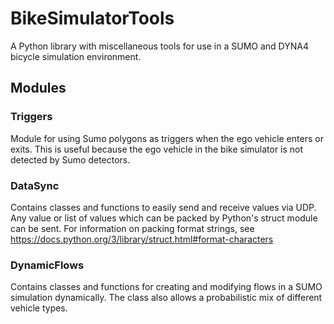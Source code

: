 # BikeSimulatorTools
A Python library with miscellaneous tools for use in a SUMO and DYNA4 bicycle simulation environment.

## Modules

### Triggers
Module for using Sumo polygons as triggers when the ego vehicle enters or exits.
This is useful because the ego vehicle in the bike simulator is not detected by Sumo detectors.

### DataSync
Contains classes and functions to easily send and receive values via UDP.
Any value or list of values which can be packed by Python's struct module can be sent.
For information on packing format strings, see https://docs.python.org/3/library/struct.html#format-characters

### DynamicFlows
Contains classes and functions for creating and modifying flows in a SUMO simulation dynamically.
The class also allows a probabilistic mix of different vehicle types.
